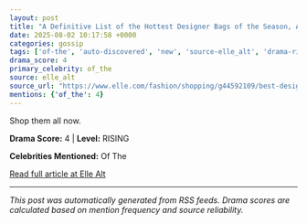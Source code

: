 ```yaml
---
layout: post
title: "A Definitive List of the Hottest Designer Bags of the Season, According to ELLE Editors"
date: 2025-08-02 10:17:58 +0000
categories: gossip
tags: ['of-the', 'auto-discovered', 'new', 'source-elle_alt', 'drama-rising']
drama_score: 4
primary_celebrity: of_the
source: elle_alt
source_url: "https://www.elle.com/fashion/shopping/g44592109/best-designer-bags/"
mentions: {'of_the': 4}
---
```


Shop them all now.

**Drama Score:** 4 | **Level:** RISING

**Celebrities Mentioned:** Of The

[Read full article at Elle Alt](https://www.elle.com/fashion/shopping/g44592109/best-designer-bags/)

---
*This post was automatically generated from RSS feeds. Drama scores are calculated based on mention frequency and source reliability.*

